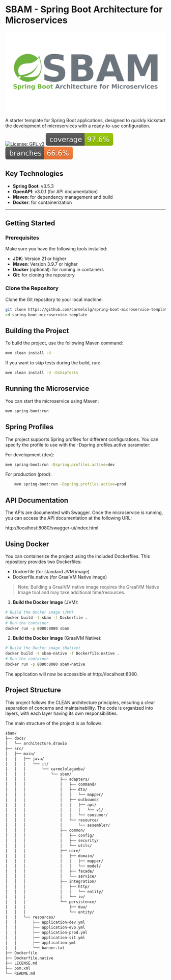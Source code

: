 # SBAM - Spring Boot Architecture for Microservices

[![logo](docs/logo.png)](docs/logo-png)

A starter template for Spring Boot applications, designed to quickly kickstart the development of microservices with a ready-to-use configuration.

[![License: GPL v3](https://img.shields.io/badge/License-GPLv3-blue.svg)](https://www.gnu.org/licenses/gpl-3.0)
[![Coverage](.github/badges/jacoco.svg)](.github/badges/jacoco.svg)
[![Branches](.github/badges/branches.svg)](.github/badges/branches.svg)

## Key Technologies

- **Spring Boot**: v3.5.3
- **OpenAPI**: v3.0.1 (for API documentation)
- **Maven**: for dependency management and build
- **Docker**: for containerization

---

## Getting Started

### Prerequisites

Make sure you have the following tools installed:

- **JDK**: Version 21 or higher
- **Maven**: Version 3.9.7 or higher
- **Docker** (optional): for running in containers
- **Git**: for cloning the repository

### Clone the Repository

Clone the Git repository to your local machine:

```bash
git clone https://github.com/carmelolg/spring-boot-microservice-template.git
cd spring-boot-microservice-template
```

## Building the Project

To build the project, use the following Maven command:
```bash
mvn clean install -U
```

If you want to skip tests during the build, run:
```bash
mvn clean install -U -DskipTests
```

## Running the Microservice

You can start the microservice using Maven:

```bash
mvn spring-boot:run
```

## Spring Profiles

The project supports Spring profiles for different configurations. 
You can specify the profile to use with the -Dspring.profiles.active parameter:

For development (dev):
```bash
mvn spring-boot:run -Dspring.profiles.active=dev
```

For production (prod):
```bash
    mvn spring-boot:run -Dspring.profiles.active=prod
```

## API Documentation

The APIs are documented with Swagger. Once the microservice is running, you can access the API documentation at the following URL:

http://localhost:8080/swagger-ui/index.html

## Using Docker

You can containerize the project using the included Dockerfiles. 
This repository provides two Dockerfiles:

- Dockerfile (for standard JVM image)
- Dockerfile.native (for GraalVM Native image)

>Note: Building a GraalVM native image requires the GraalVM Native Image tool and may take additional time/resources.

1. **Build the Docker Image** (JVM):

```bash
# Build the Docker image (JVM)
docker build -t sbam -f Dockerfile .
# Run the container
docker run -p 8080:8080 sbam
```
2. **Build the Docker Image** (GraalVM Native):

```bash 
# Build the Docker image (Native)
docker build -t sbam-native -f Dockerfile.native .
# Run the container
docker run -p 8080:8080 sbam-native
```

The application will now be accessible at http://localhost:8080.

## Project Structure

This project follows the CLEAN architecture principles, ensuring a clear separation of concerns and maintainability. The code is organized into layers, with each layer having its own responsibilities.

The main structure of the project is as follows:

```crmsh
sbam/
├── docs/
│   └── architecture.drawio
├── src/
│   ├── main/
│   │   ├── java/
│   │   │   └── it/
│   │   │       └── carmelolagamba/
│   │   │           └── sbam/
│   │   │               ├── adapters/
│   │   │               │   ├── command/
│   │   │               │   ├── dto/
│   │   │               │   │   └── mapper/
│   │   │               │   ├── outbound/
│   │   │               │   │   ├── api/
│   │   │               │   │   │   └── v1/
│   │   │               │   │   └── consumer/
│   │   │               │   └── resource/
│   │   │               │       └── assembler/
│   │   │               ├── common/
│   │   │               │   ├── config/
│   │   │               │   ├── security/
│   │   │               │   └── utils/
│   │   │               ├── core/
│   │   │               │   ├── domain/
│   │   │               │   │   ├── mapper/
│   │   │               │   │   └── model/
│   │   │               │   ├── facade/
│   │   │               │   └── service/
│   │   │               ├── integration/
│   │   │               │   ├── http/
│   │   │               │   │   └── entity/
│   │   │               │   └── io/
│   │   │               └── persistence/
│   │   │                   ├── dao/
│   │   │                   └── entity/
│   │   └── resources/
│   │       ├── application-dev.yml
│   │       ├── application-evo.yml
│   │       ├── application-prod.yml
│   │       ├── application-sit.yml
│   │       ├── application.yml
│   │       └── banner.txt
├── Dockerfile
├── Dockerfile.native
├── LICENSE.md
├── pom.xml
└── README.md
```
